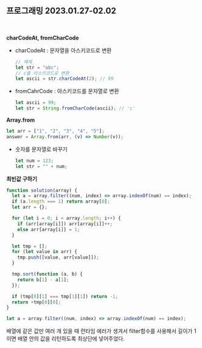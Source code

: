 ## 프로그래밍 2023.01.27-02.02

<br />

**charCodeAt, fromCharCode**

- charCodeAt : 문자열을 아스키코드로 변환
  ```jsx
  // 예제
  let str = "abc";
  // c를 아스키코드로 변환
  let ascii = str.charCodeAt(2); // 99
  ```
- fromCahrCode : 아스키코드를 문자열로 변환
  ```jsx
  let ascii = 99;
  let str = String.fromCharCode(ascii); // 'c'
  ```

**Array.from**

```jsx
let arr = ["1", "2", "3", "4", "5"];
answer = Array.from(arr, (v) => Number(v));
```

- 숫자를 문자열로 바꾸기
  ```jsx
  let num = 123;
  let str = "" + num;
  ```

**최빈값 구하기**

```jsx
function solution(array) {
  let a = array.filter((num, index) => array.indexOf(num) == index);
  if (a.length === 1) return array[0];
  let arr = {};

  for (let i = 0; i < array.length; i++) {
    if (arr[array[i]]) arr[array[i]]++;
    else arr[array[i]] = 1;
  }

  let tmp = [];
  for (let value in arr) {
    tmp.push([value, arr[value]]);
  }

  tmp.sort(function (a, b) {
    return b[1] - a[1];
  });

  if (tmp[0][1] === tmp[1][1]) return -1;
  return +tmp[0][0];
}
```

```jsx
let a = array.filter((num, index) => array.indexOf(num) == index);
```

배열에 같은 값만 여러 개 있을 때 런타임 에러가 생겨서 filter함수를 사용해서 길이가 1이면 배열 안의 값을 리턴하도록 최상단에 넣어주었다.
